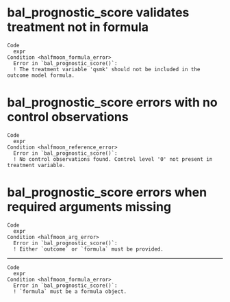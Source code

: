 # bal_prognostic_score validates treatment not in formula

    Code
      expr
    Condition <halfmoon_formula_error>
      Error in `bal_prognostic_score()`:
      ! The treatment variable 'qsmk' should not be included in the outcome model formula.

# bal_prognostic_score errors with no control observations

    Code
      expr
    Condition <halfmoon_reference_error>
      Error in `bal_prognostic_score()`:
      ! No control observations found. Control level '0' not present in treatment variable.

# bal_prognostic_score errors when required arguments missing

    Code
      expr
    Condition <halfmoon_arg_error>
      Error in `bal_prognostic_score()`:
      ! Either `outcome` or `formula` must be provided.

---

    Code
      expr
    Condition <halfmoon_formula_error>
      Error in `bal_prognostic_score()`:
      ! `formula` must be a formula object.


